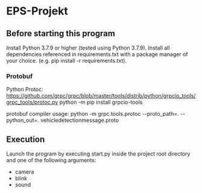 # EPS-Projekt

## Before starting this program
Install Python 3.7.9 or higher (tested using Python 3.7.9).
Install all dependencies referenced in requirements.txt with a package manager of your choice. (e.g. pip install -r requirements.txt).

### Protobuf
Python Protoc:
https://github.com/grpc/grpc/blob/master/tools/distrib/python/grpcio_tools/grpc_tools/protoc.py
python -m pip install grpcio-tools

protobuf compiler usage:
python -m grpc.tools.protoc --proto_path=. --python_out=. vehicledetectionmessage.proto

## Execution
Launch the program by executing start.py inside the project root directory and one of the following arguments:
* camera
* blink
* sound